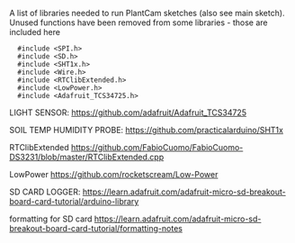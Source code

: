 A list of libraries needed to run PlantCam sketches (also see main sketch).
Unused functions have been removed from some libraries - those are included here

      #include <SPI.h>
      #include <SD.h>
      #include <SHT1x.h>
      #include <Wire.h>
      #include <RTClibExtended.h>
      #include <LowPower.h>
      #include <Adafruit_TCS34725.h>

LIGHT SENSOR: 
https://github.com/adafruit/Adafruit_TCS34725

SOIL TEMP HUMIDITY PROBE: 
https://github.com/practicalarduino/SHT1x

RTClibExtended 
https://github.com/FabioCuomo/FabioCuomo-DS3231/blob/master/RTClibExtended.cpp

LowPower 
https://github.com/rocketscream/Low-Power

SD CARD LOGGER:
https://learn.adafruit.com/adafruit-micro-sd-breakout-board-card-tutorial/arduino-library

formatting for SD card 
https://learn.adafruit.com/adafruit-micro-sd-breakout-board-card-tutorial/formatting-notes
